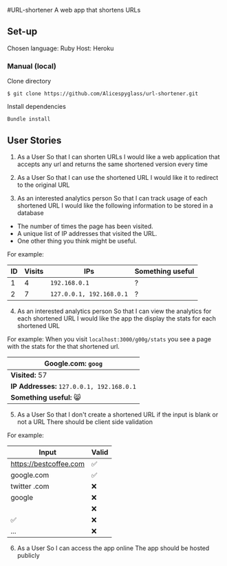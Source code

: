 
#URL-shortener
A web app that shortens URLs

## Set-up
Chosen language: Ruby
Host: Heroku



### Manual (local)
Clone directory
```
$ git clone https://github.com/Alicespyglass/url-shortener.git
```
Install dependencies
```
Bundle install
```


## User Stories

1) As a User
So that I can shorten URLs
I would like a web application that accepts any url and returns the same shortened version every time

2) As a User
So that I can use the shortened URL
I would like it to redirect to the original URL

3) As an interested analytics person
So that I can track usage of each shortened URL
I would like the following information to be stored in a database

- The number of times the page has been visited.
- A unique list of IP addresses that visited the URL.
- One other thing you think might be useful.

For example:

| ID  | Visits | IPs | Something useful |
| --- | --- | --- | --- |
| 1  | 4  | `192.168.0.1` | ? |
| 2  | 7  | `127.0.0.1, 192.168.0.1` | ? |

4) As an interested analytics person
So that I can view the analytics for each shortened URL
I would like the app the display the stats for each shortened URL

For example: When you visit `localhost:3000/g00g/stats` you see a page with the stats for the that shortened url.

| **Google.com: `goog`**  |
| --- |
| **Visited:** 57  |
| **IP Addresses:** `127.0.0.1, 192.168.0.1` |
| **Something useful:** 😸 |

5) As a User
So that I don't create a shortened URL if the input is blank or not a URL
There should be client side validation

For example:

| Input  | Valid |
| --- | --- |
| https://bestcoffee.com | ✅  |
| google.com | ✅  |
| twitter .com | ❌ |
| google | ❌ |
|  | ❌ |
| ✅ | ❌ |
| ... | ❌ |

6) As a User
So I can access the app online
The app should be hosted publicly
